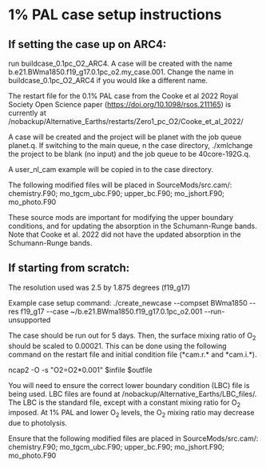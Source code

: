 # 1% PAL case setup instructions

## If setting the case up on ARC4:

run buildcase_0.1pc_O2_ARC4. A case will be created with the name b.e21.BWma1850.f19_g17.0.1pc_o2.my_case.001. Change the name in buildcase_0.1pc_O2_ARC4 if you would like a different name.

The restart file for the 0.1% PAL case from the Cooke et al 2022 Royal Society Open Science paper (https://doi.org/10.1098/rsos.211165) is currently at /nobackup/Alternative_Earths/restarts/Zero1_pc_O2/Cooke_et_al_2022/ 

A case will be created and the project will be planet with the job queue planet.q. If switching to the main queue, n the case directory, ./xmlchange the project to be blank (no input) and the job queue to be 40core-192G.q.

A user_nl_cam example will be copied in to the case directory. 

The following modified files will be placed in SourceMods/src.cam/:
chemistry.F90; mo_tgcm_ubc.F90; upper_bc.F90; mo_jshort.F90; mo_photo.F90

These source mods are important for modifying the upper boundary conditions, and for updating the absorption in the Schumann-Runge bands. Note that Cooke et al. 2022 did not have the updated absorption in the Schumann-Runge bands.

## If starting from scratch:

The resolution used was 2.5 by 1.875 degrees (f19_g17)

Example case setup command:
./create_newcase --compset BWma1850 --res f19_g17 --case ~/b.e21.BWma1850.f19_g17.0.1pc_o2.001 --run-unsupported

The case should be run out for 5 days. Then, the surface mixing ratio of O<sub>2</sub> should be scaled to 0.00021. This can be done using the following command on the restart file and initial condition file (\*cam.r.\* and \*cam.i.\*).

ncap2 -O -s "O2=O2\*0.001" $infile $outfile

You will need to ensure the correct lower boundary condition (LBC) file is being used. LBC files are found at /nobackup/Alternative_Earths/LBC_files/. The LBC is the standard file, except with a constant mixing ratio for O<sub>2</sub> imposed. At 1% PAL and lower O<sub>2</sub> levels, the O<sub>2</sub> mixing ratio may decrease due to photolysis.

Ensure that the following modified files are placed in SourceMods/src.cam/:
chemistry.F90; mo_tgcm_ubc.F90; upper_bc.F90; mo_jshort.F90; mo_photo.F90
